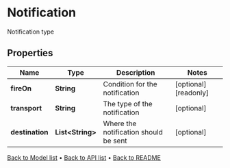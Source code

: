

# Notification

Notification type

## Properties

| Name | Type | Description | Notes |
|------------ | ------------- | ------------- | -------------|
|**fireOn** | **String** | Condition for the notification |  [optional] [readonly] |
|**transport** | **String** | The type of the notification |  [optional] |
|**destination** | **List&lt;String&gt;** | Where the notification should be sent |  [optional] |



[Back to Model list](../README.md#documentation-for-models) &#8226; [Back to API list](../README.md#documentation-for-api-endpoints) &#8226; [Back to README](../README.md)


